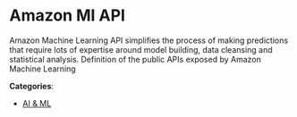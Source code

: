 # Amazon MI API

Amazon Machine Learning API simplifies the process of making predictions that require lots of expertise around model building, data cleansing and statistical analysis. Definition of the public APIs exposed by Amazon Machine Learning

**Categories**:

- [AI & ML](https://github/apis-list/apis-list#ai-and-ml)



